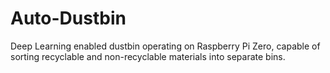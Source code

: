 # Auto-Dustbin
Deep Learning enabled dustbin operating on Raspberry Pi Zero, capable of sorting recyclable and non-recyclable materials into separate bins.

